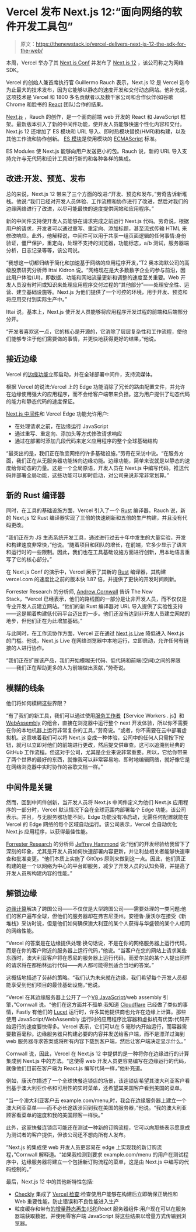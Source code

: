 # Vercel 发布 Next.js 12:“面向网络的软件开发工具包”

> 原文：<https://thenewstack.io/vercel-delivers-next-js-12-the-sdk-for-the-web/>

本周，Vercel 举办了其 [Next.js Conf](https://nextjs.org/conf) 并发布了 [Next.js 12](https://nextjs.org/blog/next-12) ，该公司称之为网络 SDK。

Vercel 的创始人兼首席执行官 Guillermo Rauch 表示，Next.js 12 是 Vercel 迄今为止最大的技术发布，因为它能够以静态的速度开发和交付动态网站。他补充说，这项技术是 Vercel 和 1800 多名贡献者以及数千家公司和合作伙伴(如谷歌 Chrome 和脸书的 [React](https://reactjs.org/) 团队)合作的结果。

[Next.js](https://github.com/vercel/next.js/) ，Rauch 的创作，是一个面向前端 web 开发的 React 和 JavaScript 框架。最新版本引入了新的中间件功能，使开发人员能够快速个性化内容和交付。Next.js 12 还增加了 ES 模块和 URL 导入、即时热模块替换(HMR)和构建，以及其他工作流和协作创新。 [ES 模块](https://hacks.mozilla.org/2018/03/es-modules-a-cartoon-deep-dive/)是使用模块的 [ECMAScript](https://www.ecma-international.org/publications-and-standards/standards/ecma-262/) 标准。

ES Modules 使 Next.js 能够向用户发送更小的包。Rauch 说，新的 URL 导入支持允许与无代码和设计工具进行新的和各种各样的集成。

## 改进:开发、预览、发布

总的来说，Next.js 12 带来了三个方面的改进:“开发、预览和发布，”劳奇告诉新堆栈。他说:“我们已经对开发人员体验、工作流程和协作进行了改进，然后对我们的边缘网络进行了改进，以尽可能最快的速度提供网站和应用程序。”

新的中间件支持使开发人员能够在请求完成之前运行 Next.js 代码。劳奇说，根据用户的请求，开发者可以通过重写、重定向、添加标题，甚至流式传输 HTML 来修改响应。此外，他解释说，中间件可以用于共享一组页面逻辑的任何事情:身份验证，僵尸保护，重定向，处理不支持的浏览器，功能标志，a/b 测试，服务器端分析，日志记录等等，该公司说。

“我想这一切都归结于简化和加速基于网络的应用程序开发，”T2 奥本海默公司的高级股票研究分析师 Ittai Kidron 说。“网络现在是大多数数字企业的参与前沿，因此用户体验(UI)，即数据、功能和网站流量更新和调整的速度至关重要。Web 开发人员没有时间或知识来处理应用程序交付过程的“其他部分”——处理安全性、运营、建立基础设施等。Next.js 为他们提供了一个可控的环境，用于开发、预览和将应用交付到实际生产中。”

Ittai 说，基本上，Next.js 使开发人员能够将应用程序开发过程的前端和后端部分分开。

“开发者喜欢这一点，它的核心是开源的，它消除了层层复杂性和工作流程，使他们能够专注于他们需要做的事情，并更快地获得更好的结果，”他说。

## 接近边缘

Vercel 的[边缘功能](https://vercel.com/features/edge-functions)立即启动，并在全球部署中间件，支持流媒体。

根据 Vercel 的说法:Vercel 上的 Edge 功能消除了冗长的路由配置文件，并允许在边缘使用强大的应用程序，而不会给客户端带来负担。这为用户提供了动态代码的能力和静态代码的速度保证。

[Next.js 中间件](https://nextjs.org/docs/middleware)和 Vercel Edge 功能允许用户:

*   在处理请求之前，在边缘运行 JavaScript
*   通过重写、重定向、添加头等方式修改请求响应
*   通过在部署时添加几段代码来定义应用程序的整个全球基础结构

“最突出的是，我们正在改变网络的许多基础设施，”劳奇在采访中说。“在服务方面，我们正在从无服务器功能转向边缘功能。边缘功能，简单来说就是以静态的速度给你动态的力量。这是一个全局原语，开发人员在 Next.js 中编写代码，推送代码并部署全局功能，这些功能可以即时启动，对公司来说非常非常划算。”

## 新的 Rust 编译器

同时，在工具的基础设施方面，Vercel 引入了一个 [Rust](https://thenewstack.io/rust-by-the-numbers-the-rust-programming-language-in-2021/) 编译器。Rauch 说，新的 Next.js 12 Rust 编译器实现了三倍的快速刷新和五倍的生产构建，并且没有代码更改。

“我们正在为 JS 生态系统开发工具，通过进行过去十年中发生的大量实验，开发和构建速度非常快，”他说。“随着项目和团队的增长，在前端，它多少显示了语言和运行时的一些限制。因此，我们也在工具基础设施方面进行创新，用本地语言重写了它的核心部分。”

在 Next.js Conf 的演示中，Vercel 展示了其新的 [Rust](https://www.rust-lang.org/) 编译器，其构建 vercel.com 的速度比之前的版本快 1.87 倍，并提供了更快的开发时间刷新。

Forrester Research 的分析师, [Andrew Cornwall](https://www.linkedin.com/in/acornwall/) 告诉 The New Stack，“Vercel 已经表示，他们的路线图的一部分是让非开发人员，而不仅仅是专业开发人员建立网站。“他们的新 Rust 编译器对 URL 导入提供了实验性支持——这是朝着构建低代码平台迈出的一步。他们还没有达到非开发人员建立网站的地步，但他们正在为此增加基础。”

与此同时，在工作流协作方面，Vercel 正在通过 [Next.js Live](https://vercel.com/live) 降低进入 Next.js 的门槛。他说，Next.js Live 在网络浏览器中本地运行，立即启动，允许任何有链接的人进行协作。

“我们正在扩展该产品，我们开始模糊无代码、低代码和前端(空间)之间的界限——我们正在帮助更多的人为前端做出贡献，”劳奇说。

## 模糊的线条

他们将如何模糊这些界限？

“有了我们的新工具，我们可以通过使用[服务工作者](https://developers.google.com/web/fundamentals/primers/service-workers)【Service Workers . js】和 [WebAssembly](https://thenewstack.io/cncf-welcomes-webassembly-based-wasmcloud-as-a-sandbox-project/) 的组合，直接在浏览器中运行整个 next 开发体验，所以你不需要在你的本地机器上运行非常复杂的工具，”劳奇说。“或者，你不需要在云中部署虚拟机。这意味着我们可以将 Next.js 变成一种体验，公司中的任何人只需按下按钮，就可以立即对他们的前端进行更改，然后提交供审查。这可以追溯到经典的 GitHub 工作流程。但这对于公司，尤其是企业来说非常重要。所以，它给你带来了两个世界的最好的东西，就像我可以非常容易地、即时地编辑网络，就好像它是在网络浏览器中实时协作的谷歌文档一样。”

## 中间件是关键

然而，回到中间件创新，当开发人员将 Next.js 中间件定义为他们 Next.js 应用程序的一部分时，Vercel 默认情况下会在全球范围内部署每个 Edge 功能，该公司表示。并且，与无服务器功能不同，Edge 功能没有冷启动，无需任何配置就能在 Vercel 的 Edge 网络的每个区域自动运行。该公司表示，Vercel 会自动优化 Next.js 应用程序，以获得最佳性能。

[Forrester Research](https://www.forrester.com/bold) 的分析师 [Jeffrey Hammond](https://www.linkedin.com/in/jeffrey-hammond-770630/) 说:“他们的开发经验给我留下了深刻的印象，尤其是开发人员如何快速部署内容更新，并让利益相关者能够快速审查和批准变更。“他们本质上实施了 GitOps 原则来做到这一点。因此，他们真正构建的是一个以网络为中心的平台即服务，减少了开发人员的认知负荷，并提高了开发人员所构建内容的性能。”

## 解锁边缘

[边缘计算](https://thenewstack.io/the-challenge-of-scaling-the-intelligent-edge/)解决了跨国公司——不仅仅是大型跨国公司——需要处理的一类问题:他们的客户遍布全球，但他们的服务器却在弗吉尼亚州。安德鲁·康沃尔在接受《新堆栈》采访时说，但是他们如何确保澳大利亚的某个人获得与华盛顿的某个人相同的网络性能。

“Vercel 的答案是在边缘提供处理:换句话说，不是在你的网络服务器上运行代码，而是在你的客户附近的服务器上运行代码，”他说。“当客户在您的网站上请求某些东西时，澳大利亚客户将在悉尼的服务器上运行代码，而爱尔兰的某个人提出同样的请求将在都柏林运行代码——两人都可能得到适合当地的答案。”

这概括地描述了劳赫的策略。“我们认为未来就在边缘，我们希望每个开发人员都能享受到他们项目的最佳基础设施，”他说。

“Vercel 在其边缘服务器上公开了一个[V8 JavaScript](https://v8.dev/)/web assembly 引擎，”Cornwall 说。“他们在这方面并不孤单:我知道 [Cloudflare](https://www.cloudflare.com/) 已经做了类似的事情，Fastly 有他们的 [Lucet](https://www.fastly.com/blog/announcing-lucet-fastly-native-webassembly-compiler-runtime) 运行时，许多其他提供商也允许在边缘上计算。那些使用 JavaScript/WebAssembly 运行时的应用程序比容器和虚拟机有优势:代码开始运行的速度要快得多。Vercel 表示，它们可以在 5 毫秒内开始运行，而容器需要数百毫秒。边缘服务器只构建必要的内容并发送给客户端，而不是漂洋过海到 web 服务器寻求答案或将所有内容下载到客户端，然后让客户端决定显示什么。”

Cornwall 说，因此，Vercel 在 Next.js 12 中提供的是一种将你在边缘进行的计算集成到 Next.js 中的方法。“这使得 web 开发人员更容易编写在边缘运行的代码，就像他们目前在客户端为 React.js 编写代码一样，”他补充道。

例如，康沃尔描述了一个全球快餐连锁店的场景，该连锁店希望其澳大利亚客户看到基于澳大利亚价格和可用性的实时菜单，还希望其美国客户看到美国的菜单。

“当一个澳大利亚客户去 example.com/menu,时，我会在边缘服务器上建立一个澳大利亚菜单——而不必长途跋涉回到我在美国的服务器，”他说。“我的澳大利亚顾客看菜单的速度和我的美国顾客一样快。”

此外，这家快餐连锁店可能还在测试一种新的订购流程，它可以向那些表示愿意成为测试者的客户提供，但该公司还不想向所有人发布。

“Next.js 的集成使 web 开发人员更容易在 edge 上实现我的新订购流程，”Cornwall 解释道。“如果我检测到要求 example.com/menu 的用户在测试程序中，边缘服务器将建立一个包括新订购流程的菜单，这是由 Next.js 中编写的代码控制的。”

最后，Next.js 12 中的其他新特性包括:

*   [Checkly](https://www.checklyhq.com/) 集成了 [Vercel 检查](https://vercel.com/docs/concepts/deployments/checks):检查使用户能够在构建后立即确保正确性和 Web 重要性能，防止错误和不良性能进入生产
*   粒度缓存和带有[的](https://vercel.com/blog/everything-about-react-server-components)[增量静态再生(ISR)](https://vercel.com/docs/concepts/next.js/incremental-static-regeneration)React 服务器组件:用户现在可以在服务器端获取数据，并使用零客户端 JavaScript 将这些结果以增量方式传输到浏览器。

<svg xmlns:xlink="http://www.w3.org/1999/xlink" viewBox="0 0 68 31" version="1.1"><title>Group</title> <desc>Created with Sketch.</desc></svg>